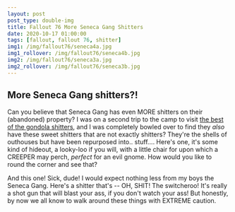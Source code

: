 ```yaml
---
layout: post
post_type: double-img
title: Fallout 76 More Seneca Gang Shitters
date: 2020-10-17 01:00:00
tags: [fallout, fallout 76, shitter]
img1: /img/fallout76/seneca4a.jpg
img1_rollover: /img/fallout76/seneca4b.jpg
img2: /img/fallout76/seneca3a.jpg
img2_rollover: /img/fallout76/seneca3b.jpg
---
```

## More Seneca Gang shitters?!

Can you believe that Seneca Gang has even MORE shitters on their (abandoned) property? I was on a second trip to the camp to visit [the best of the gondola shitters](https://gaming-thrones.com/2018/12/14/Seneca-Gang-Camp-Shitter.html), and I was completely bowled over to find they *also* have these sweet shitters that are not exactly shitters? They're the shells of outhouses but have been repurposed into.. stuff.... Here's one, it's some kind of hideout, a looky-loo if you will, with a little chair for upon which a CREEPER may perch, *perfect* for an evil gnome. How would you like to round the corner and see that?

And this one! Sick, dude! I would expect nothing less from my boys the Seneca Gang. Here's a shitter that's -- OH, SHIT! The switcheroo! It's really a shot gun that will blast your ass, if you don't watch your ass! But honestly, by now we all know to walk around these things with EXTREME caution. 
